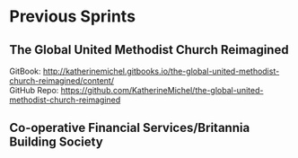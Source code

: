 # Previous Sprints

## The Global United Methodist Church Reimagined

GitBook: http://katherinemichel.gitbooks.io/the-global-united-methodist-church-reimagined/content/<br>
GitHub Repo: https://github.com/KatherineMichel/the-global-united-methodist-church-reimagined

## Co-operative Financial Services/Britannia Building Society

